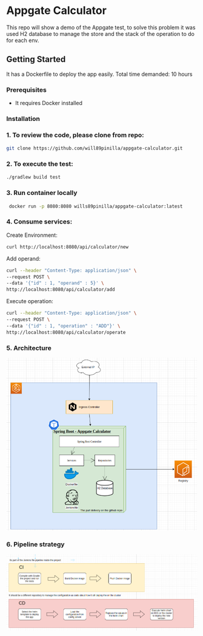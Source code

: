 # Appgate Calculator

This repo will show a demo of the Appgate test, to solve this problem it was used 
H2 database to manage the store and the stack of the operation to do for each env.


<!-- GETTING STARTED -->
## Getting Started

It has a Dockerfile to deploy the app easily.
Total time demanded: 10 hours

### Prerequisites


* It requires Docker installed


### Installation

### 1. To review the code, please clone from repo:
   ```sh
   git clone https://github.com/will89pinilla/appgate-calculator.git   
   ```

### 2. To execute the test:
   ```sh
   ./gradlew build test   
   ```
### 3. Run container locally
   ```sh
    docker run -p 8080:8080 wills89pinilla/appgate-calculator:latest
   ```
### 4. Consume services:
 Create Environment:

   ```sh
   curl http://localhost:8080/api/calculator/new
   ```

Add operand:

   ```sh
   curl --header "Content-Type: application/json" \
  --request POST \
  --data '{"id" : 1, "operand" : 5}' \
  http://localhost:8080/api/calculator/add
   ```

Execute operation:

   ```sh
   curl --header "Content-Type: application/json" \
  --request POST \
  --data '{"id" : 1, "operation" : "ADD"}' \
  http://localhost:8080/api/calculator/operate
   ```

### 5. Architecture
![Alt text](architecture.png?raw=true "Title")

### 6. Pipeline strategy
![Alt text](cicd-strategy.png?raw=true "Title")

